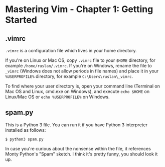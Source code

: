 # Mastering Vim - Chapter 1: Getting Started

## .vimrc

`.vimrc` is a configuration file which lives in your home directory.

If you're on Linux or Mac OS, copy `.vimrc` file to your `$HOME` directory, for
example `/home/ruslan/.vimrc`. If you're on Windows, rename the file to
`_vimrc` (Windows does not allow periods in file names) and place it in your
`%USERPROFILE%` directory, for example `C:\Users\ruslan\_vimrc`.

To find where your user directory is, open your command line (Terminal on Mac
OS and Linux, cmd.exe on Windows), and execute `echo $HOME` on Linux/Mac OS or
`echo %USERPROFILE%` on Windows.

## spam.py

This is a Python 3 file. You can run it if you have Python 3 interpreter
installed as follows:

    $ python3 spam.py

In case you're curious about the nonsense within the file, it references
Monty Python's "Spam" sketch. I think it's pretty funny, you should look it
up.
